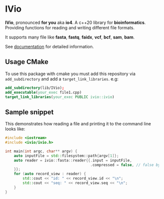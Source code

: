 # IVio
**IVio**, pronounced **for you** aka **io4**.
A c++20 library for **bioinformatics**. Providing functions for reading and writing different file formats.

It supports many file like **fasta**, **fastq**, **faidx**, **vcf**, **bcf**, **sam**, **bam**.

See [documentation](https://sgssgene.github.io/IVio/) for detailed information.

## Usage CMake
To use this package with cmake you must add this repository via `add_subdirectory` and add a `target_link_libraries`.
e.g:
```cmake
add_subdirectory(lib/IVio);
add_executable(your_exec file1.cpp)
target_link_libraries(your_exec PUBLIC ivio::ivio)
```

## Sample snippet
This demonstrates how reading a file and printing it to the command line looks like:
```c++
#include <iostream>
#include <ivio/ivio.h>

int main(int argc, char** argv) {
    auto inputFile = std::filesystem::path{argv[1]};
    auto reader = ivio::fasta::reader{{.input = inputFile,
                                       .compressed = false, // false by default, if true a gzip file is expected
    }};
    for (auto record_view : reader) {
        std::cout << "id: " << record_view.id << "\n";
        std::cout << "seq: " << record_view.seq << "\n";
    }
}
```
